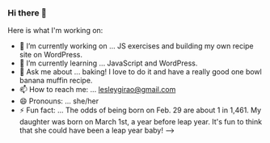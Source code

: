 ### Hi there 👋


Here is what I'm working on:

- 🔭 I’m currently working on ... JS exercises and building my own recipe site on WordPress.
- 🌱 I’m currently learning ... JavaScript and WordPress.
- 💬 Ask me about ... baking! I love to do it and have a really good one bowl banana muffin recipe.
- 📫 How to reach me: ... lesleygirao@gmail.com
- 😄 Pronouns: ... she/her
- ⚡ Fun fact: ... The odds of being born on Feb. 29 are about 1 in 1,461. My daughter was born on March 1st, a year before leap year. It's fun to think that she could have been a leap year baby!
-->
